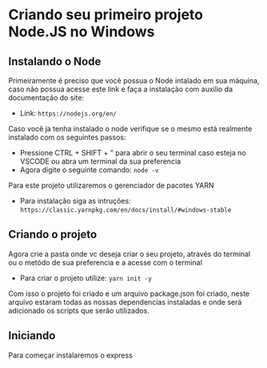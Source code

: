 # Criando seu primeiro projeto Node.JS no Windows

## Instalando o Node
  Primeiramente é preciso que você possua o Node intalado em sua máquina, caso não possua acesse este link e faça a instalação com auxilio da documentação do site: 
  - Link: `https://nodejs.org/en/`
  

  Caso você ja tenha instalado o node verifique se o mesmo está realmente instalado com os seguintes passos:
  - Pressione CTRL + SHIFT + "  para abrir o seu terminal caso esteja no VSCODE ou abra um terminal da sua preferencia
  - Agora digite o seguinte comando: `node -v`

Para este projeto utilizaremos o gerenciador de pacotes YARN
- Para instalação siga as intruções: `https://classic.yarnpkg.com/en/docs/install/#windows-stable`
## Criando o projeto
Agora crie a pasta onde vc deseja criar o seu projeto, através do terminal ou o metódo de sua preferencia e a acesse com o terminal
- Para criar o projeto utilize: `yarn init -y` 

Com isso o projeto foi criado e um arquivo package.json foi criado, neste arquivo estaram todas as nossas dependencias instaladas e onde será adicionado os scripts que serão utilizados.

## Iniciando
Para começar instalaremos o express
